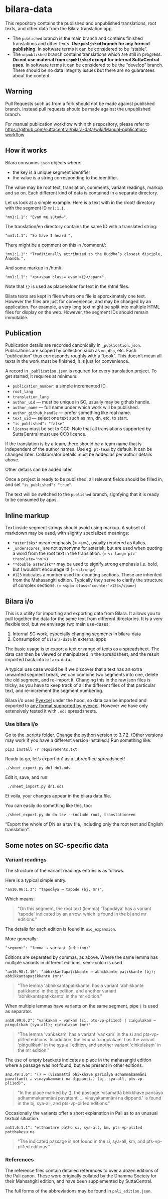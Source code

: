 # bilara-data

This repository contains the published and unpublished translations, root texts, and other data from the Bilara translation app.

- The `published` branch is the main branch and contains finished translations and other texts. **Use `published` branch for any form of publishing**. In software terms it can be considered to be “stable”. 
- The `unpublished` branch contains translations which are still in progress. **Do not use material from `unpublished` except for internal SuttaCentral uses.** In software terms it can be considered to be the “develop” branch. There should be no data integrity issues but there are no guarantees about the content. 

## Warning

Pull Requests such as from a fork should not be made against published branch. Instead pull requests should be made against the unpublished branch.

For manual publication workflow within this repository, please refer to https://github.com/suttacentral/bilara-data/wiki/Manual-publication-workflow

## How it works

Bilara consumes `json` objects where:

- the key is a unique segment identifier
- the value is a string corresponding to the identifier.

The value may be root text, translation, comments, variant readings, markup and so on. Each different kind of data is contained in a separate directory.

Let us look at a simple example. Here is a text with in the /root/ directory with the segment ID `mn1:1.1`.

```
"mn1:1.1": "Evaṁ me sutaṁ—",
```
The translation/en directory contains the same ID with a translated string:

```
"mn1:1.1": "So have I heard.",
```

There might be a comment on this in /comment/:

```
"mn1:1.1": "Traditionally attributed to the Buddha’s closest disciple, Ānanda.",
```
And some markup in /html/:

```
"mn1:1.1": "<p><span class='evam'>{}</span>",
```

Note that `{}` is used as placeholder for text in the /html files.

Bilara texts are kept in files where one file is approximately one text. However the files are just for convenience, and may be changed by an application. For example, a very long text might be split into multiple HTML files for display on the web. However, the segment IDs should remain immutable.

## Publication

Publication details are recorded canonically in `_publication.json`. Publications are scoped by collection such as `mn`, `dhp`, etc. Each “publication” thus corresponds roughly with a “book”. This doesn’t mean all texts in the work must be finished, it is just for convenience.

A record in `_publication.json` is required for every translation project. To get started, it requires at minimum:

- `publication_number`: a simple incremented ID.
 - `root_lang`
 - `translation_lang`
 - `author_uid` — must be unique in SC, usually may be github handle.
- `author_name` — full name under which work will be published.
- `author_github_handle` — prefer something like real name.
- `text_uid` — select one text such as mn, dn, etc. to start.
- `"is_published": "false"`
- `license` must be set to CC0. Note that all translations supported by SuttaCentral must use CC0 licence.

If the translation is by a team, there should be a team name that is independent of the author names. Use eg. `pt-team` by default. It can be changed later. Collaborator details must be added as per author details above.

Other details can be added later.

Once a project is ready to be published, all relevant fields should be filled in, and set `"is_published": "true"`.

The text will be switched to the `published` branch, signfying that it is ready to be consumed by apps.

## Inline markup

Text inside segment strings should avoid using markup. A subset of markdown may be used, with slightly specialized meanings:

- `*asterisks*` mean emphasis (= `<em>`), usually rendered as italics.
- `_underscores_` are not synonyms for asterisk, but are used when quoting a word from the root text in the translation. (= `<i lang='pli' translate='no'>`)
- `**double asterisk**` may be used to signify strong emphasis i.e. bold, but I wouldn’t encourage it! (= `<strong>`)
- `#123` indicates a number used for counting sections. These are inherited from the Mahasangiti edition. Typically they serve to clarify the structure of complex sections. (= `<span class='counter'>123</span>`)

## Bilara i/o

This is a utility for importing and exporting data from Bilara. It allows you to pull together the data for the same text from different directories. It is a very flexible tool, but we envisage two main use-cases:

1. Internal SC work, especially changing segments in bilara-data
2. Consumption of `bilara-data` in external apps

The basic usage is to export a text or range of texts as a spreadsheet. The data can then be viewed or manipulated in the spreadsheet, and the result imported back into `bilara-data`. 

A typical use case would be if we discover that a text has an extra unwanted segment break, we can combine two segments into one, delete the old segment, and re-import it. Changing this in the raw json files is tricky, as you have to keep track of all the different files of that particular text, and re-increment the segment numbering.

Bilara i/o uses [Pyexcel](http://www.pyexcel.org/) under the hood, so data can be imported and exported to [any format supported by pyexcel](http://docs.pyexcel.org/en/latest/design.html#data-format). However we have only extensively tested it with `.ods` spreadsheets.

### Use bilara i/o

Go to the .scripts folder. Change the python version to 3.7.2. (Other versions may work if you have a different version installed.) Run something like:

```
pip3 install -r requirements.txt
```

Ready to go, let’s export dn1 as a Libreoffice spreadsheet!

```
./sheet_export.py dn1 dn1.ods
```

Edit it, save, and run:

```
 ./sheet_import.py dn1.ods
 ```

Et voila, your changes appear in the bilara data file.

You can easily do something like this, too:

```
./sheet_export.py dn dn.tsv --include root, translation+en
```

“Export the whole of DN as a tsv file, including only the root text and English translation”.

## Some notes on SC-specific data

### Variant readings

The structure of the variant readings entries is as follows.

Here is a typical simple entry.

```
"an10.96:1.3": "Tapodāya → tapode (bj, mr)",
```

Which means: 

> "On this segment, the root text (lemma) 'Tapodāya' has a variant 'tapode' indicated by an arrow, which is found in the bj and mr editions."

The details for each edition is found in `uid_expansion`.

More generally:

```
"segment": "lemma → variant (edition)"
```

Editions are separated by commas, as above. Where the same lemma has multiple variants in different editions, semi-colon is used.

```
"an10.98:1.10": "abhikkantapaṭikkante → abhikkante paṭikkante (bj); abhikkantapaṭikkanto (mr)"
```

> "The lemma 'abhikkantapaṭikkante' has a variant 'abhikkante paṭikkante' in the bj edition, and another variant 'abhikkantapaṭikkanto' in the mr edition."


When multiple lemmas have variants on the same segment, pipe `|` is used as separator.

```
an10.99:6.2": "vaṅkakaṁ → vaṅkaṁ (si, pts-vp-pli1ed) | ciṅgulakaṁ → piṅgulikaṁ (sya-all); ciṅkulakaṁ (mr)"
```

> "The lemma 'vaṅkakaṁ' has a variant 'vaṅkaṁ' in the si and pts-vp-pli1ed editions. In addition, the lemma 'ciṅgulakaṁ' has the variant 'piṅgulikaṁ' in the sya-all edition, and another variant 'ciṅkulakaṁ' in the mr edition."

The use of empty brackets indicates a place in the mahasangiti edition where a passage was not found, but was present in other editions.

```
an2.49:1.6": "() → (visamattā bhikkhave parisāya adhammakammāni pavattanti … vinayakammāni na dippanti.) (bj, sya-all, pts-vp-pli1ed)",
```

> "In the place marked by (), the passage 'visamattā bhikkhave parisāya adhammakammāni pavattanti … vinayakammāni na dippanti.' is found in the bj, sya-all, and pts-vp-pli1ed editions."

Occasionally the variants offer a short explanation in Pali as to an unusual textual situation.

```
an11.6:1.1": "etthantare pāṭho si, sya-all, km, pts-vp-pli1ed potthakesu na
```

> "The indicated passage is not found in the si, sya-all, km, and pts-vp-pli1ed editions."

### References

The reference files contain detailed references to over a dozen editions of the Pali canon. These were originally collated by the Dhamma Society for their Mahsaṅgīti edition, and have been supplemented by SuttaCentral.

The full forms of the abbreviations may be found in `pali_edition.json`.
